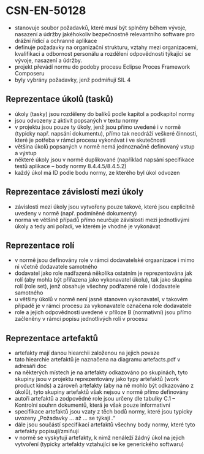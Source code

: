 # CSN-EN-50128

* stanovuje soubor požadavků, které musí být splněny během vývoje, nasazení a údržby jakéhokoliv bezpečnostně relevantního software pro drážní řídicí a ochranné aplikace
* definuje požadavky na organizační strukturu, vztahy mezi organizacemi, kvalifikaci a odbornost personálu a rozdělení odpovědnosti týkající se vývoje, nasazení a údržby.
* projekt převádí normu do podoby procesu Eclipse Proces Framework Composeru
* byly vybrány požadavky, jenž podmiňují SIL 4

## Reprezentace úkolů (tasků)
* úkoly (tasky) jsou rozděleny do balíků podle kapitol a podkapitol normy
* jsou odvozeny z aktivit popsaných v textu normy
* v projektu jsou pouze ty úkoly, jenž jsou přímo uvedené i v normě (typicky např. napsání dokumentu), přímo tak neodráží veškeré činnosti, které je potřeba v rámci procesu vykonávat i ve skutečnosti
* většina úkolů popsaných v normě nemá jednoznačně definovaný vstup a výstup
* některé úkoly jsou v normě duplikované (například napsání specifikace testů aplikace – body normy 8.4.4.5/8.4.5.2)
* každý úkol má ID podle bodu normy, ze kterého byl úkol odvozen

## Reprezentace závislostí mezi úkoly
* závislosti mezi úkoly jsou vytvořeny pouze takové, které jsou explicitně uvedeny v normě (např. podmíněné dokumenty)
* norma ve většině případů přímo neurčuje závislosti mezi jednotlivými úkoly a tedy ani pořadí, ve kterém je vhodné je vykonávat

## Reprezentace rolí
* v normě jsou definovány role v rámci dodavatelské orgaanizace i mimo ni včetně dodavatele samotného
* dodavatel jako role nadřazená několika ostatním je reprezentována jak rolí (aby mohla být přiřazena jako vykonavatel úkolu), tak jako skupina rolí (role set), jenž obsahuje všechny podřazené role i dodavatele samotného
* u většiny úkolů v normě není jasně stanoven vykonavatel, v takovém případě je v rámci procesu za vykonavatele označena role dodavatele
* role a jejich odpovědnosti uvedené v příloze B (normativní) jsou přímo začleněny v rámci popisu jednotlivých rolí v procesu

## Reprezentace artefaktů
* artefakty mají danou hiearchii založenou na jejich povaze
* tato hiearchie artefaktů je naznačena na diagramu artefacts.pdf v adresáři doc
* na některých místech je na artefakty odkazováno po skupinách, tyto skupiny jsou v projektu reprezentovány jako typy artefaktů (work product kinds) a zároveň artefakty (aby na ně mohlo být odkazováno z úkolů), tyto skupiny artefaktů však nejsou v normě přímo definovány
* autoři artefaktů a zodpovědné role jsou určeny dle tabulky C.1 – Kontrolní souhrn dokumentů, která je však pouze informativní
* specifikace artefaktů jsou vzaty z těch bodů normy, které jsou typicky uvozeny „Požadavky ... až ... se týkají <artefaktu>.“
* dále jsou součástí specifikací artefaktů všechny body normy, které tyto artefakty popisují/zmiňují
* v normě se vyskytují artefakty, k nimž nenáleží žádný úkol na jejich vytvoření (typicky artefakty vztahující se ke generického softwaru)
